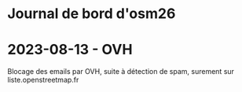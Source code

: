 # Journal de bord d'osm26

# 2023-08-13 - OVH

Blocage des emails par OVH, suite à détection de spam, surement sur liste.openstreetmap.fr
